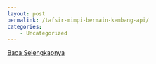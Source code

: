 ```yaml
---
layout: post
permalink: /tafsir-mimpi-bermain-kembang-api/
categories:
    - Uncategorized
---
```


[Baca Selengkapnya](/03)